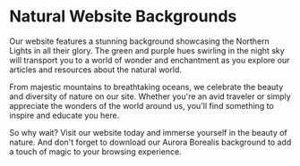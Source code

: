 <!--font:Poppins-->

# Natural Website Backgrounds

Our website features a stunning background showcasing the Northern Lights in all their glory. The green and purple hues swirling in the night sky will transport you to a world of wonder and enchantment as you explore our articles and resources about the natural world.

From majestic mountains to breathtaking oceans, we celebrate the beauty and diversity of nature on our site. Whether you're an avid traveler or simply appreciate the wonders of the world around us, you'll find something to inspire and educate you here.

So why wait? Visit our website today and immerse yourself in the beauty of nature. And don't forget to download our Aurora Borealis background to add a touch of magic to your browsing experience.

<!--

Write me markdown content of website with wallpaper:

"A photograph of the Northern Lights, with the green and purple hues swirling in the night sky."

The header of the page should not be copy of the text but rather a real content of the website which is using this wallpaper.


---


# Aurora Borealis Wallpaper

Decorate your desktop or phone with the mesmerizing beauty of the Northern Lights. Our high-quality wallpaper features a stunning photograph of the green and purple hues swirling in the night sky, capturing the magic and wonder of this natural phenomenon.

Whether you're an avid traveler or simply appreciate the beauty of nature, our Aurora Borealis wallpaper is sure to inspire and delight. Download it today and enjoy the breathtaking view of the Northern Lights every time you use your device.


---


Heading should not include word "wallpaper". The website should not be about the wallpaper itself, wallpaper is just a related background, rewrite whole content.


---


# Experience the Magic of the Northern Lights

Immerse yourself in the awe-inspiring beauty of the Aurora Borealis with our stunning website background. Our high-quality photograph captures the green and purple hues of the Northern Lights as they dance across the night sky, transporting you to a world of wonder and enchantment.

Explore our website and discover the many wonders of the natural world. From breathtaking landscapes to fascinating wildlife, we offer a wide range of articles and resources that will inspire and educate. Whether you're an avid traveler or simply appreciate the beauty of nature, our website is the perfect destination for you.

So why wait? Download our Aurora Borealis background today and experience the magic of the Northern Lights every time you visit our website.


---


Heading is too long, rewrite whole content.


---


# Discover the Wonders of Nature on Our Website

Our website offers a stunning background featuring a photograph of the mesmerizing Northern Lights. The green and purple hues swirling in the night sky will transport you to a world of wonder and enchantment as you explore our articles and resources about the natural world.

From awe-inspiring landscapes to fascinating wildlife, our website is dedicated to showcasing the beauty and diversity of nature. Whether you're an avid traveler or simply appreciate the wonders of the world around us, you'll find something to inspire and educate you on our site.

So why wait? Visit our website today and discover the many wonders of nature. And don't forget to download our Aurora Borealis background to add a touch of magic to your browsing experience.


---


Heading is too long, rewrite whole content.


---


# Explore the Beauty of Nature with Our Website Background

Our website features a stunning background showcasing the Northern Lights in all their glory. The green and purple hues swirling in the night sky will transport you to a world of wonder and enchantment as you explore our articles and resources about the natural world.

From majestic mountains to breathtaking oceans, we celebrate the beauty and diversity of nature on our site. Whether you're an avid traveler or simply appreciate the wonders of the world around us, you'll find something to inspire and educate you here.

So why wait? Visit our website today and immerse yourself in the beauty of nature. And don't forget to download our Aurora Borealis background to add a touch of magic to your browsing experience.


---


Write me a Google font which is best fitting for the website.

Pick from the list:
- Raleway
- Montserrat
- Barlow Condensed
- Playfair Display
- Roboto
- Orbitron
- Poppins
- Inter
- Lato
- Open Sans
- Futura
- Lobster
- Great Vibes
- Alegreya
- Exo 2
- Dancing Script
- IBM Plex Sans


Write just the font name nothing else.


---


Poppins

-->
